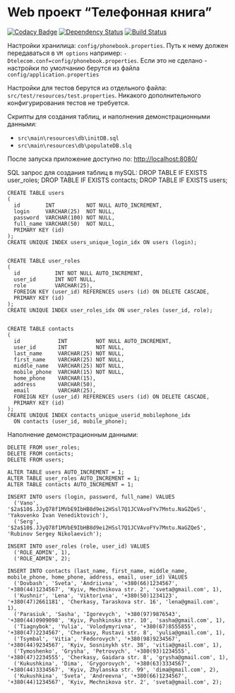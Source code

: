 Web проект “Телефонная книга”
=============================
[![Codacy Badge](https://api.codacy.com/project/badge/Grade/45931d4db48746589d18c10b0f0be742)](https://www.codacy.com/app/pavlo-plynko/phonebook?utm_source=github.com&amp;utm_medium=referral&amp;utm_content=shcho-isle/phonebook&amp;utm_campaign=Badge_Grade)
[![Dependency Status](https://dependencyci.com/github/shcho-isle/phonebook/badge)](https://dependencyci.com/github/shcho-isle/phonebook)
[![Build Status](https://travis-ci.org/shcho-isle/phonebook.svg?branch=master)](https://travis-ci.org/shcho-isle/phonebook)

Настройки хранилица: `config/phonebook.properties`.
Путь к нему должен передаваться в `VM options` например: `-Dtelecom.conf=config/phonebook.properties`.
Если это не сделано - настройки по умолчанию берутся из файла `config/application.properties`

Настройки для тестов берутся из отдельного файла: `src/test/resources/test.properties`. Никакого дополнительного конфигурирования тестов не требуется.

Скрипты для создания таблиц, и наполнения демонстрационными данными:
- `src\main\resources\db\initDB.sql`
- `src\main\resources\db\populateDB.slq`

После запуска приложение доступно по: [http://localhost:8080/](http://localhost:8080/)

SQL запрос для создания таблиц в mySQL:
    DROP TABLE IF EXISTS user_roles;
    DROP TABLE IF EXISTS contacts;
    DROP TABLE IF EXISTS users;


    CREATE TABLE users
    (
      id        INT          NOT NULL AUTO_INCREMENT,
      login     VARCHAR(25)  NOT NULL,
      password  VARCHAR(100) NOT NULL,
      full_name VARCHAR(50)  NOT NULL,
      PRIMARY KEY (id)
    );
    CREATE UNIQUE INDEX users_unique_login_idx ON users (login);


    CREATE TABLE user_roles
    (
      id           INT NOT NULL AUTO_INCREMENT,
      user_id      INT NOT NULL,
      role         VARCHAR(25),
      FOREIGN KEY (user_id) REFERENCES users (id) ON DELETE CASCADE,
      PRIMARY KEY (id)
    );
    CREATE UNIQUE INDEX user_roles_idx ON user_roles (user_id, role);


    CREATE TABLE contacts
    (
      id            INT         NOT NULL AUTO_INCREMENT,
      user_id       INT         NOT NULL,
      last_name     VARCHAR(25) NOT NULL,
      first_name    VARCHAR(25) NOT NULL,
      middle_name   VARCHAR(25) NOT NULL,
      mobile_phone  VARCHAR(15) NOT NULL,
      home_phone    VARCHAR(15),
      address       VARCHAR(50),
      email         VARCHAR(25),
      FOREIGN KEY (user_id) REFERENCES users (id) ON DELETE CASCADE,
      PRIMARY KEY (id)
    );
    CREATE UNIQUE INDEX contacts_unique_userid_mobilephone_idx
      ON contacts (user_id, mobile_phone);
      
Наполнение демонстрационным данными:

    DELETE FROM user_roles;
    DELETE FROM contacts;
    DELETE FROM users;
    
    ALTER TABLE users AUTO_INCREMENT = 1;
    ALTER TABLE user_roles AUTO_INCREMENT = 1;
    ALTER TABLE contacts AUTO_INCREMENT = 1;
    
    INSERT INTO users (login, password, full_name) VALUES
      ('Vano', '$2a$10$.JJyQ78f1MVbE9IbHB8d9ei2HSsl7Q1JCVAvoFYv7Mntu.NaGZQeS', 'Yakovenko Ivan Venediktovich'),
      ('Serg', '$2a$10$.JJyQ78f1MVbE9IbHB8d9ei2HSsl7Q1JCVAvoFYv7Mntu.NaGZQeS', 'Rubinov Sergey Nikolaevich');
    
    INSERT INTO user_roles (role, user_id) VALUES
      ('ROLE_ADMIN', 1),
      ('ROLE_ADMIN', 2);
    
    INSERT INTO contacts (last_name, first_name, middle_name, mobile_phone, home_phone, address, email, user_id) VALUES
      ('Dovbash', 'Sveta', 'Andriivna', '+380(66)1234567', '+380(44)1234567', 'Kyiv, Mechnikova str. 2', 'sveta@gmail.com', 1),
      ('Kushnir', 'Lena', 'Viktorivna', '+380(50)1234123', '+380(47)2661181', 'Cherkasy, Taraskova str. 16', 'lena@gmail.com', 1),
      ('Parasiuk', 'Sasha', 'Igorevych', '+380(97)9876543', '+380(44)0909098', 'Kyiv, Pushkinska str. 10', 'sasha@gmail.com', 1),
      ('Tiagnybok', 'Yulia', 'Volodymyrivna', '+380(67)8555855', '+380(47)2234567', 'Cherkasy, Rustavi str. 8', 'yulia@gmail.com', 1),
      ('Tsymbal', 'Vitia', 'Fedorovych', '+380(98)9234567', '+380(44)9234567', 'Kyiv, Sosninykh str. 38', 'vitia@gmail.com', 1),
      ('Tymoshenko', 'Grysha', 'Petrovych', '+380(93)1234555', '+380(47)2234555', 'Cherkasy, Gaidara str. 8', 'grysha@gmail.com', 1),
      ('Kukushkina', 'Dima', 'Grygorovych', '+380(63)3334567', '+380(44)3334567', 'Kyiv, Zhylanska str. 99', 'dima@gmail.com', 2),
      ('Kukushkina', 'Sveta', 'Andreevna', '+380(66)1234567', '+380(44)1234567', 'Kyiv, Mechnikova str. 2', 'sveta@gmail.com', 2);